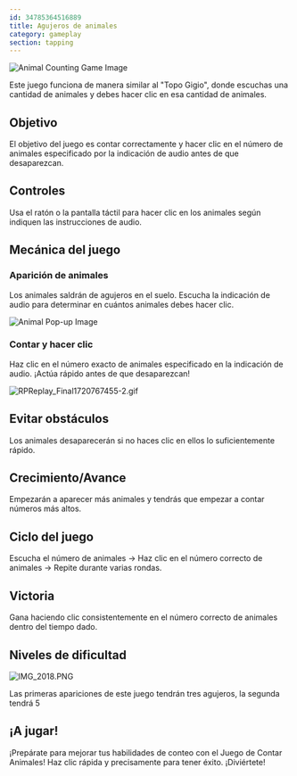 ```yaml
---
id: 34785364516889
title: Agujeros de animales
category: gameplay
section: tapping
---
```

![Animal Counting Game Image](https://help.studycat.com/hc/article_attachments/34829163309209)

Este juego funciona de manera similar al "Topo Gigio", donde escuchas una cantidad de animales y debes hacer clic en esa cantidad de animales.

Objetivo
--------

El objetivo del juego es contar correctamente y hacer clic en el número de animales especificado por la indicación de audio antes de que desaparezcan.

Controles
---------

Usa el ratón o la pantalla táctil para hacer clic en los animales según indiquen las instrucciones de audio.

Mecánica del juego
-----------------

### Aparición de animales

Los animales saldrán de agujeros en el suelo. Escucha la indicación de audio para determinar en cuántos animales debes hacer clic.

![Animal Pop-up Image](https://help.studycat.com/hc/article_attachments/34829163315225)

### Contar y hacer clic

Haz clic en el número exacto de animales especificado en la indicación de audio. ¡Actúa rápido antes de que desaparezcan!

![RPReplay_Final1720767455-2.gif](https://help.studycat.com/hc/article_attachments/34975029772825)

Evitar obstáculos
----------------

Los animales desaparecerán si no haces clic en ellos lo suficientemente rápido.

Crecimiento/Avance
-----------------

Empezarán a aparecer más animales y tendrás que empezar a contar números más altos.

Ciclo del juego
--------------

Escucha el número de animales -> Haz clic en el número correcto de animales -> Repite durante varias rondas.

Victoria
--------

Gana haciendo clic consistentemente en el número correcto de animales dentro del tiempo dado.

Niveles de dificultad
--------------------

![IMG_2018.PNG](https://help.studycat.com/hc/article_attachments/34829163311897)

Las primeras apariciones de este juego tendrán tres agujeros, la segunda tendrá 5

¡A jugar!
---------

¡Prepárate para mejorar tus habilidades de conteo con el Juego de Contar Animales! Haz clic rápida y precisamente para tener éxito. ¡Diviértete!

